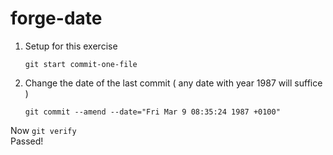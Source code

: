 # forge-date

1. Setup for this exercise

   ```
   git start commit-one-file
   ```  
  
2. Change the date of the last commit ( any date with year 1987 will suffice )

   ```
   git commit --amend --date="Fri Mar 9 08:35:24 1987 +0100"
   ```  

Now ```git verify```   
Passed! 
